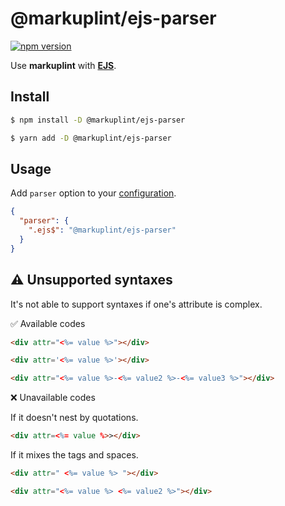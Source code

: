 # @markuplint/ejs-parser

[![npm version](https://badge.fury.io/js/%40markuplint%2Fejs-parser.svg)](https://www.npmjs.com/package/@markuplint/ejs-parser)

Use **markuplint** with [**EJS**](https://ejs.co/).

## Install

```sh
$ npm install -D @markuplint/ejs-parser

$ yarn add -D @markuplint/ejs-parser
```

## Usage

Add `parser` option to your [configuration](https://markuplint.dev/configuration/#properties/parser).

```json
{
  "parser": {
    ".ejs$": "@markuplint/ejs-parser"
  }
}
```

## :warning: Unsupported syntaxes

It's not able to support syntaxes if one's attribute is complex.

✅ Available codes

```html
<div attr="<%= value %>"></div>
```

<!-- prettier-ignore-start -->
```html
<div attr='<%= value %>'></div>
```
<!-- prettier-ignore-end -->

```html
<div attr="<%= value %>-<%= value2 %>-<%= value3 %>"></div>
```

❌ Unavailable codes

If it doesn't nest by quotations.

<!-- prettier-ignore-start -->
```html
<div attr=<%= value %>></div>
```
<!-- prettier-ignore-end -->

If it mixes the tags and spaces.

```html
<div attr=" <%= value %> "></div>
```

```html
<div attr="<%= value %> <%= value2 %>"></div>
```
